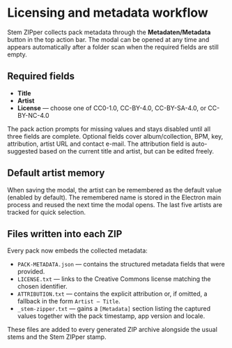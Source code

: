# Licensing and metadata workflow

Stem ZIPper collects pack metadata through the **Metadaten/Metadata** button in the top action bar. The modal can be opened at any time and appears automatically after a folder scan when the required fields are still empty.

## Required fields

* **Title**
* **Artist**
* **License** — choose one of CC0-1.0, CC-BY-4.0, CC-BY-SA-4.0, or CC-BY-NC-4.0

The pack action prompts for missing values and stays disabled until all three fields are complete. Optional fields cover album/collection, BPM, key, attribution, artist URL and contact e-mail. The attribution field is auto-suggested based on the current title and artist, but can be edited freely.

## Default artist memory

When saving the modal, the artist can be remembered as the default value (enabled by default). The remembered name is stored in the Electron main process and reused the next time the modal opens. The last five artists are tracked for quick selection.

## Files written into each ZIP

Every pack now embeds the collected metadata:

* `PACK-METADATA.json` — contains the structured metadata fields that were provided.
* `LICENSE.txt` — links to the Creative Commons license matching the chosen identifier.
* `ATTRIBUTION.txt` — contains the explicit attribution or, if omitted, a fallback in the form `Artist — Title`.
* `_stem-zipper.txt` — gains a `[Metadata]` section listing the captured values together with the pack timestamp, app version and locale.

These files are added to every generated ZIP archive alongside the usual stems and the Stem ZIPper stamp.
